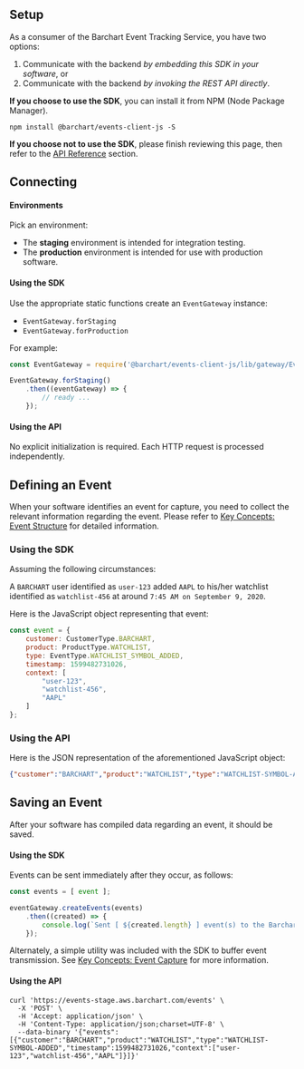 ## Setup

As a consumer of the Barchart Event Tracking Service, you have two options:

1. Communicate with the backend _by embedding this SDK in your software_, or
2. Communicate with the backend _by invoking the REST API directly_.

**If you choose to use the SDK**, you can install it from NPM (Node Package Manager).

```shell
npm install @barchart/events-client-js -S
```

**If you choose not to use the SDK**, please finish reviewing this page, then refer to the [API Reference](/content/api_reference) section.

## Connecting

#### Environments

Pick an environment:

* The **staging** environment is intended for integration testing.
* The **production** environment is intended for use with production software.

#### Using the SDK

Use the appropriate static functions create an ```EventGateway``` instance:

* ```EventGateway.forStaging```
* ```EventGateway.forProduction```

For example:

```js
const EventGateway = require('@barchart/events-client-js/lib/gateway/EventGateway');

EventGateway.forStaging()
	.then((eventGateway) => {
		// ready ...
	});
```

#### Using the API

No explicit initialization is required. Each HTTP request is processed independently.

## Defining an Event

When your software identifies an event for capture, you need to collect the relevant information regarding the event. Please refer to [Key Concepts: Event Structure](content/concepts/event_structure) for detailed information.

### Using the SDK

Assuming the following circumstances:

A ```BARCHART``` user identified as ```user-123``` added ```AAPL``` to his/her watchlist identified as ```watchlist-456``` at around ```7:45 AM on September 9, 2020```.

Here is the JavaScript object representing that event:

```js
const event = { 
	customer: CustomerType.BARCHART,
	product: ProductType.WATCHLIST,
	type: EventType.WATCHLIST_SYMBOL_ADDED,
	timestamp: 1599482731026,
	context: [
		"user-123",
		"watchlist-456",
		"AAPL"
	]
};
```

### Using the API

Here is the JSON representation of the aforementioned JavaScript object:

```json
{"customer":"BARCHART","product":"WATCHLIST","type":"WATCHLIST-SYMBOL-ADDED","timestamp":1599482731026,"context":["user-123","watchlist-456","AAPL"]}
```

## Saving an Event

After your software has compiled data regarding an event, it should be saved.

#### Using the SDK

Events can be sent immediately after they occur, as follows:

```js
const events = [ event ];

eventGateway.createEvents(events)
	.then((created) => {
		console.log(`Sent [ ${created.length} ] event(s) to the Barchart Event Tracking Service.`);
	});
```

Alternately, a simple utility was included with the SDK to buffer event transmission. See [Key Concepts: Event Capture](content/concepts/event_capture) for more information.

#### Using the API

```shell
curl 'https://events-stage.aws.barchart.com/events' \
  -X 'POST' \
  -H 'Accept: application/json' \
  -H 'Content-Type: application/json;charset=UTF-8' \
  --data-binary '{"events":[{"customer":"BARCHART","product":"WATCHLIST","type":"WATCHLIST-SYMBOL-ADDED","timestamp":1599482731026,"context":["user-123","watchlist-456","AAPL"]}]}'
```